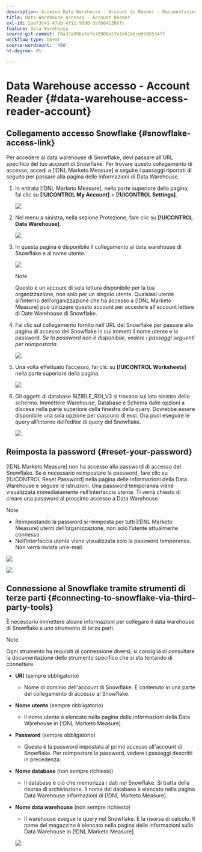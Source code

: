 ```yaml
---
description: Accesso Data Warehouse - Account di Reader - Documentazione del prodotto
title: Data Warehouse accesso - Account Reader
exl-id: 2aa73c41-47ab-4f11-96d8-dafb642308fc
feature: Data Warehouse
source-git-commit: f8a37a996afefe78900e57e1eb166cdd50b5347f
workflow-type: tm+mt
source-wordcount: '488'
ht-degree: 0%

---
```


# Data Warehouse accesso - Account Reader {#data-warehouse-access-reader-account}

## Collegamento accesso Snowflake {#snowflake-access-link}

Per accedere al data warehouse di Snowflake, devi passare all’URL specifico del tuo account di Snowflake. Per trovare questo collegamento di accesso, accedi a [!DNL Marketo Measure] e seguire i passaggi riportati di seguito per passare alla pagina delle informazioni di Data Warehouse.

1. In entrata [!DNL Marketo Measure], nella parte superiore della pagina, fai clic su **[!UICONTROL My Account]** > **[!UICONTROL Settings]**.

   ![](assets/data-warehouse-access-reader-account-1.png)

1. Nel menu a sinistra, nella sezione Protezione, fare clic su **[!UICONTROL Data Warehouse]**.

   ![](assets/data-warehouse-access-reader-account-2.png)

1. In questa pagina è disponibile il collegamento al data warehouse di Snowflake e al nome utente.

   ![](assets/data-warehouse-access-reader-account-3.png)

   >[!NOTE]
   >
   >Questo è un account di sola lettura disponibile per la tua organizzazione, non solo per un singolo utente. Qualsiasi utente all’interno dell’organizzazione che ha accesso a [!DNL Marketo Measure] può utilizzare questo account per accedere all&#39;account lettore di Date Warehouse di Snowflake.

1. Fai clic sul collegamento fornito nell’URL del Snowflake per passare alla pagina di accesso del Snowflake in cui immetti il nome utente e la password. _Se la password non è disponibile, vedere i passaggi seguenti per reimpostarla_.

   ![](assets/data-warehouse-access-reader-account-4.png)

1. Una volta effettuato l’accesso, fai clic su **[!UICONTROL Worksheets]** nella parte superiore della pagina.

   ![](assets/data-warehouse-access-reader-account-5.png)

1. Gli oggetti di database BIZIBLE_ROI_V3 si trovano sul lato sinistro dello schermo. Immettere Warehouse, Database e Schema dalle opzioni a discesa nella parte superiore della finestra della query. Dovrebbe essere disponibile una sola opzione per ciascuno di essi. Ora puoi eseguire le query all’interno dell’editor di query del Snowflake.

   ![](assets/data-warehouse-access-reader-account-6.png)

## Reimposta la password {#reset-your-password}

[!DNL Marketo Measure] non ha accesso alla password di accesso del Snowflake. Se è necessario reimpostare la password, fare clic su [!UICONTROL Reset Password] nella pagina delle informazioni della Data Warehouse e seguire le istruzioni. Una password temporanea viene visualizzata immediatamente nell’interfaccia utente. Ti verrà chiesto di creare una password al prossimo accesso a Data Warehouse.

>[!NOTE]
>
>* Reimpostando la password si reimposta per tutti [!DNL Marketo Measure] utenti dell’organizzazione, non solo l’utente attualmente connesso.
>* Nell’interfaccia utente viene visualizzata solo la password temporanea. Non verrà inviata un’e-mail.

![](assets/data-warehouse-access-reader-account-7.png)

![](assets/data-warehouse-access-reader-account-8.png)

## Connessione al Snowflake tramite strumenti di terze parti {#connecting-to-snowflake-via-third-party-tools}

È necessario immettere alcune informazioni per collegare il data warehouse di Snowflake a uno strumento di terze parti.

>[!NOTE]
>
>Ogni strumento ha requisiti di connessione diversi; si consiglia di consultare la documentazione dello strumento specifico che si sta tentando di connettere.

* **URI** (sempre obbligatorio)
   * Nome di dominio dell&#39;account di Snowflake.  È contenuto in una parte del collegamento di accesso al Snowflake.
* **Nome utente** (sempre obbligatorio)
   * Il nome utente è elencato nella pagina delle informazioni della Data Warehouse in [!DNL Marketo Measure].
* **Password** (sempre obbligatorio)
   * Questa è la password impostata al primo accesso all&#39;account di Snowflake.  Per reimpostare la password, vedere i passaggi descritti in precedenza.
* **Nome database** (non sempre richiesto)
   * Il database è ciò che memorizza i dati nel Snowflake. Si tratta della risorsa di archiviazione. Il nome del database è elencato nella pagina Data Warehouse informazioni di [!DNL Marketo Measure].
* **Nome data warehouse** (non sempre richiesto)
   * Il warehouse esegue le query nel Snowflake. È la risorsa di calcolo.  Il nome del magazzino è elencato nella pagina delle informazioni sulla Data Warehouse in [!DNL Marketo Measure].

  ![](assets/data-warehouse-access-reader-account-9.png)
